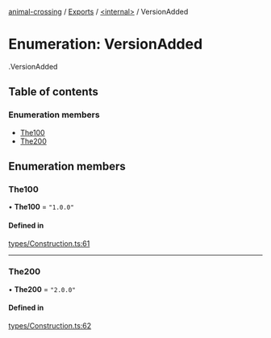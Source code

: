 [animal-crossing](../README.md) / [Exports](../modules.md) / [<internal\>](../modules/internal_.md) / VersionAdded

# Enumeration: VersionAdded

[<internal>](../modules/internal_.md).VersionAdded

## Table of contents

### Enumeration members

- [The100](internal_.VersionAdded-1.md#the100)
- [The200](internal_.VersionAdded-1.md#the200)

## Enumeration members

### The100

• **The100** = `"1.0.0"`

#### Defined in

[types/Construction.ts:61](https://github.com/Norviah/animal-crossing/blob/d6e407b/module/types/Construction.ts#L61)

___

### The200

• **The200** = `"2.0.0"`

#### Defined in

[types/Construction.ts:62](https://github.com/Norviah/animal-crossing/blob/d6e407b/module/types/Construction.ts#L62)
